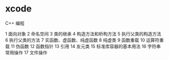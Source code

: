 # xcode
C++ 编程

1 面向对象
2 命名空间
3 类的继承
4 构造方法和析构方法
5 执行父类的构造方法
6 执行父类的方法
7 实函数、虚函数、纯虚函数
8 纯虚类
9 函数重载
10 运算符重载
11 伪函数
12 函数指针
13 引用
14 友元类
15 标准库容器的基本用法
16 字符串常用操作
17 文件操作
